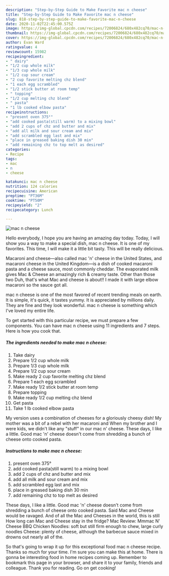 ```yaml
---
description: "Step-by-Step Guide to Make Favorite mac n cheese"
title: "Step-by-Step Guide to Make Favorite mac n cheese"
slug: 818-step-by-step-guide-to-make-favorite-mac-n-cheese
date: 2020-11-02T22:45:00.575Z
image: https://img-global.cpcdn.com/recipes/72006824/680x482cq70/mac-n-cheese-recipe-main-photo.jpg
thumbnail: https://img-global.cpcdn.com/recipes/72006824/680x482cq70/mac-n-cheese-recipe-main-photo.jpg
cover: https://img-global.cpcdn.com/recipes/72006824/680x482cq70/mac-n-cheese-recipe-main-photo.jpg
author: Evan Ward
ratingvalue: 4
reviewcount: 15982
recipeingredient:
- " dairy"
- "1/2 cup whole milk"
- "1/3 cup whole milk"
- "1/2 cup sour cream"
- "2 cup favorite melting chz blend"
- "1 each egg scrambled"
- "1/2 stick butter at room temp"
- " topping"
- "1/2 cup melting chz blend"
- " pasta"
- "1 lb cooked elbow pasta"
recipeinstructions:
- "present oven 375°"
- "add cooked pasta(still warm) to a mixing bowl"
- "add 2 cups of chz and butter and mix"
- "add all milk and sour cream and mix"
- "add scrambled egg last and mix"
- "place in greased baking dish 30 min"
- "add remaining chz to top melt as desired"
categories:
- Recipe
tags:
- mac
- n
- cheese

katakunci: mac n cheese 
nutrition: 124 calories
recipecuisine: American
preptime: "PT36M"
cooktime: "PT50M"
recipeyield: "2"
recipecategory: Lunch

---
```



![mac n cheese](https://img-global.cpcdn.com/recipes/72006824/680x482cq70/mac-n-cheese-recipe-main-photo.jpg)

Hello everybody, I hope you are having an amazing day today. Today, I will show you a way to make a special dish, mac n cheese. It is one of my favorites. This time, I will make it a little bit tasty. This will be really delicious.

Macaroni and cheese—also called mac &#39;n&#39; cheese in the United States, and macaroni cheese in the United Kingdom—is a dish of cooked macaroni pasta and a cheese sauce, most commonly cheddar. The evaporated milk gives Mac &amp; Cheese an amazingly rich &amp; creamy taste. Other than those two Duh, that&#39;s what Mac and cheese is about!! I made it with large elbow macaroni so the sauce got all.

mac n cheese is one of the most favored of recent trending meals on earth. It is simple, it's quick, it tastes yummy. It is appreciated by millions daily. They are fine and they look wonderful. mac n cheese is something which I've loved my entire life.


To get started with this particular recipe, we must prepare a few components. You can have mac n cheese using 11 ingredients and 7 steps. Here is how you cook that.

<!--inarticleads1-->

##### The ingredients needed to make mac n cheese:

1. Take  dairy
1. Prepare 1/2 cup whole milk
1. Prepare 1/3 cup whole milk
1. Prepare 1/2 cup sour cream
1. Make ready 2 cup favorite melting chz blend
1. Prepare 1 each egg scrambled
1. Make ready 1/2 stick butter at room temp
1. Prepare  topping
1. Make ready 1/2 cup melting chz blend
1. Get  pasta
1. Take 1 lb cooked elbow pasta


My version uses a combination of cheeses for a gloriously cheesy dish! My mother was a bit of a rebel with her macaroni and When my brother and I were kids, we didn&#39;t like any &#34;stuff&#34; in our mac n&#39; cheese. These days, I like a little. Good mac &#39;n&#39; cheese doesn&#39;t come from shredding a bunch of cheese onto cooked pasta. 

<!--inarticleads2-->

##### Instructions to make mac n cheese:

1. present oven 375°
1. add cooked pasta(still warm) to a mixing bowl
1. add 2 cups of chz and butter and mix
1. add all milk and sour cream and mix
1. add scrambled egg last and mix
1. place in greased baking dish 30 min
1. add remaining chz to top melt as desired


These days, I like a little. Good mac &#39;n&#39; cheese doesn&#39;t come from shredding a bunch of cheese onto cooked pasta. Said Mac and Cheese would be ravaged. And of all the Mac and Cheeses in the world, this is still How long can Mac and Cheese stay in the fridge? Mac Review: Mmmac N&#39; Cheese BBQ Chicken Noodles: soft but still firm enough to chew, large curly noodles Cheese: plenty of cheese, although the barbecue sauce mixed in drowns out nearly all of the. 

So that's going to wrap it up for this exceptional food mac n cheese recipe. Thanks so much for your time. I'm sure you can make this at home. There is gonna be interesting food in home recipes coming up. Remember to bookmark this page in your browser, and share it to your family, friends and colleague. Thank you for reading. Go on get cooking!
